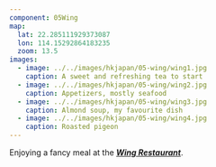 ```yaml
---
component: 05Wing
map:
  lat: 22.285111929373087
  lon: 114.15292864183235
  zoom: 13.5
images:
  - image: ../../images/hkjapan/05-wing/wing1.jpg
    caption: A sweet and refreshing tea to start
  - image: ../../images/hkjapan/05-wing/wing2.jpg
    caption: Appetizers, mostly seafood
  - image: ../../images/hkjapan/05-wing/wing3.jpg
    caption: Almond soup, my favourite dish
  - image: ../../images/hkjapan/05-wing/wing4.jpg
    caption: Roasted pigeon
---
```


Enjoying a fancy meal at the [_**Wing Restaurant**_](https://wingrestaurant.hk/).